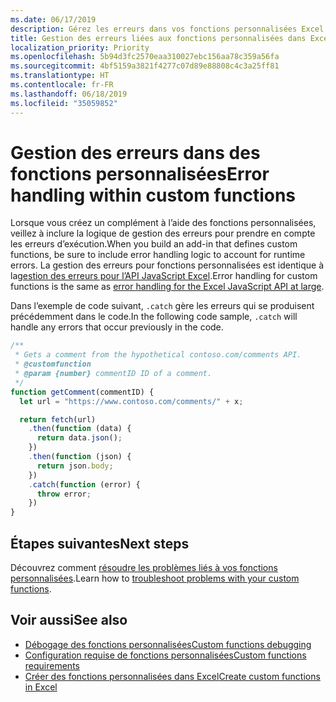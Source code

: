 ```yaml
---
ms.date: 06/17/2019
description: Gérez les erreurs dans vos fonctions personnalisées Excel.
title: Gestion des erreurs liées aux fonctions personnalisées dans Excel
localization_priority: Priority
ms.openlocfilehash: 5b94d3fc2570eaa310027ebc156aa78c359a56fa
ms.sourcegitcommit: 4bf5159a3821f4277c07d89e88808c4c3a25ff81
ms.translationtype: HT
ms.contentlocale: fr-FR
ms.lasthandoff: 06/18/2019
ms.locfileid: "35059852"
---
```

# <a name="error-handling-within-custom-functions"></a><span data-ttu-id="39e4b-103">Gestion des erreurs dans des fonctions personnalisées</span><span class="sxs-lookup"><span data-stu-id="39e4b-103">Error handling within custom functions</span></span>

<span data-ttu-id="39e4b-104">Lorsque vous créez un complément à l’aide des fonctions personnalisées, veillez à inclure la logique de gestion des erreurs pour prendre en compte les erreurs d’exécution.</span><span class="sxs-lookup"><span data-stu-id="39e4b-104">When you build an add-in that defines custom functions, be sure to include error handling logic to account for runtime errors.</span></span> <span data-ttu-id="39e4b-105">La gestion des erreurs pour fonctions personnalisées est identique à la[gestion des erreurs pour l’API JavaScript Excel](excel-add-ins-error-handling.md).</span><span class="sxs-lookup"><span data-stu-id="39e4b-105">Error handling for custom functions is the same as [error handling for the Excel JavaScript API at large](excel-add-ins-error-handling.md).</span></span>

<span data-ttu-id="39e4b-106">Dans l’exemple de code suivant, `.catch` gère les erreurs qui se produisent précédemment dans le code.</span><span class="sxs-lookup"><span data-stu-id="39e4b-106">In the following code sample, `.catch` will handle any errors that occur previously in the code.</span></span>

```js
/**
 * Gets a comment from the hypothetical contoso.com/comments API.
 * @customfunction
 * @param {number} commentID ID of a comment.
 */
function getComment(commentID) {
  let url = "https://www.contoso.com/comments/" + x;

  return fetch(url)
    .then(function (data) {
      return data.json();
    })
    .then(function (json) {
      return json.body;
    })
    .catch(function (error) {
      throw error;
    })
}
```

## <a name="next-steps"></a><span data-ttu-id="39e4b-107">Étapes suivantes</span><span class="sxs-lookup"><span data-stu-id="39e4b-107">Next steps</span></span>
<span data-ttu-id="39e4b-108">Découvrez comment [résoudre les problèmes liés à vos fonctions personnalisées](custom-functions-troubleshooting.md).</span><span class="sxs-lookup"><span data-stu-id="39e4b-108">Learn how to [troubleshoot problems with your custom functions](custom-functions-troubleshooting.md).</span></span>

## <a name="see-also"></a><span data-ttu-id="39e4b-109">Voir aussi</span><span class="sxs-lookup"><span data-stu-id="39e4b-109">See also</span></span>

* [<span data-ttu-id="39e4b-110">Débogage des fonctions personnalisées</span><span class="sxs-lookup"><span data-stu-id="39e4b-110">Custom functions debugging</span></span>](custom-functions-debugging.md)
* [<span data-ttu-id="39e4b-111">Configuration requise de fonctions personnalisées</span><span class="sxs-lookup"><span data-stu-id="39e4b-111">Custom functions requirements</span></span>](custom-functions-requirements.md)
* [<span data-ttu-id="39e4b-112">Créer des fonctions personnalisées dans Excel</span><span class="sxs-lookup"><span data-stu-id="39e4b-112">Create custom functions in Excel</span></span>](custom-functions-overview.md)
